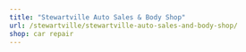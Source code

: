 ```yaml
---
title: "Stewartville Auto Sales & Body Shop"
url: /stewartville/stewartville-auto-sales-and-body-shop/
shop: car repair
---
```

